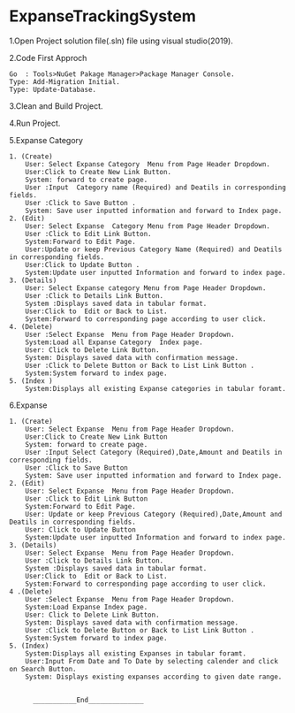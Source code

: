 # ExpanseTrackingSystem

1.Open Project solution file(.sln) file using visual studio(2019).

2.Code First Approch

    Go  : Tools>NuGet Pakage Manager>Package Manager Console.
    Type: Add-Migration Initial.
    Type: Update-Database.   
    
3.Clean and Build Project.

4.Run Project.

5.Expanse Category 

    1. (Create)
        User: Select Expanse Category  Menu from Page Header Dropdown.
        User:Click to Create New Link Button. 
        System: forward to create page.
        User :Input  Category name (Required) and Deatils in corresponding fields.
        User :Click to Save Button .
        System: Save user inputted information and forward to Index page.
    2. (Edit)
        User: Select Expanse  Category Menu from Page Header Dropdown.
        User :Click to Edit Link Button.
        System:Forward to Edit Page.
        User:Update or keep Previous Category Name (Required) and Deatils in corresponding fields.
        User:Click to Update Button .
        System:Update user inputted Information and forward to index page.
    3. (Details)
        User: Select Expanse category Menu from Page Header Dropdown.
        User :Click to Details Link Button.
        System :Displays saved data in tabular format.
        User:Click to  Edit or Back to List.
        System:Forward to corresponding page according to user click.
    4. (Delete)
        User :Select Expanse  Menu from Page Header Dropdown.
        System:Load all Expanse Category  Index page.
        User: Click to Delete Link Button.
        System: Displays saved data with confirmation message.
        User :Click to Delete Button or Back to List Link Button .
        System:System forward to index page.
    5. (Index )
        System:Displays all existing Expanse categories in tabular foramt.
          
6.Expanse 

    1. (Create)
        User: Select Expanse  Menu from Page Header Dropdown.
        User:Click to Create New Link Button 
        System: forward to create page.
        User :Input Select Category (Required),Date,Amount and Deatils in corresponding fields.
        User :Click to Save Button 
        System: Save user inputted information and forward to Index page.
    2. (Edit)
        User: Select Expanse  Menu from Page Header Dropdown.
        User :Click to Edit Link Button 
        System:Forward to Edit Page.
        User: Update or keep Previous Category (Required),Date,Amount and Deatils in corresponding fields.
        User: Click to Update Button 
        System:Update user inputted Information and forward to index page.
    3. (Details)
        User: Select Expanse  Menu from Page Header Dropdown.
        User :Click to Details Link Button.
        System :Displays saved data in tabular format.
        User:Click to  Edit or Back to List.
        System:Forward to corresponding page according to user click.
    4 .(Delete)
        User :Select Expanse  Menu from Page Header Dropdown.
        System:Load Expanse Index page.
        User: Click to Delete Link Button.
        System: Displays saved data with confirmation message.
        User :Click to Delete Button or Back to List Link Button .
        System:System forward to index page.
    5. (Index)
        System:Displays all existing Expanses in tabular foramt.
        User:Input From Date and To Date by selecting calender and click on Search Button.
        System: Displays existing expanses according to given date range.


          ___________End______________
    
    

    

